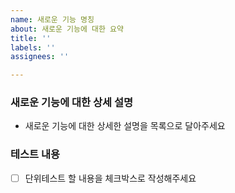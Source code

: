 ```yaml
---
name: 새로운 기능 명칭
about: 새로운 기능에 대한 요약
title: ''
labels: ''
assignees: ''

---
```


### 새로운 기능에 대한 상세 설명
- 새로운 기능에 대한 상세한 설명을 목록으로 달아주세요

### 테스트 내용
- [ ] 단위테스트 할 내용을 체크박스로 작성해주세요

